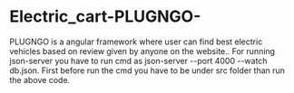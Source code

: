 # Electric_cart-PLUGNGO-
PLUGNGO is a angular framework  where user can find best electric vehicles based on review given by anyone on the website..
For running json-server you have to run cmd as json-server --port 4000 --watch db.json.
First before run the cmd you have to be under src folder than run the above code.
